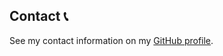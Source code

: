 ## Contact 📞

See my contact information on my [GitHub profile](https://github.com/bernardodangelo).
